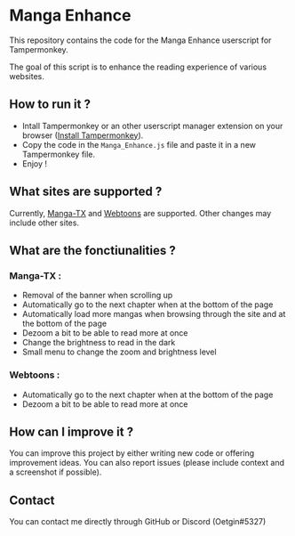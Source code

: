 # Manga Enhance
This repository contains the code for the Manga Enhance userscript for Tampermonkey.

The goal of this script is to enhance the reading experience of various websites.


## How to run it ?
- Intall Tampermonkey or an other userscript manager extension on your browser ([Install Tampermonkey](https://chrome.google.com/webstore/detail/tampermonkey/dhdgffkkebhmkfjojejmpbldmpobfkfo)).
- Copy the code in the `Manga_Enhance.js` file and paste it in a new Tampermonkey file.
- Enjoy !


## What sites are supported ?
Currently, [Manga-TX](https://manga-tx.com) and [Webtoons](https://www.webtoons.com) are supported. Other changes may include other sites.


## What are the fonctiunalities ?
### Manga-TX :
- Removal of the banner when scrolling up
- Automatically go to the next chapter when at the bottom of the page
- Automatically load more mangas when browsing through the site and at the bottom of the page
- Dezoom a bit to be able to read more at once
- Change the brightness to read in the dark
- Small menu to change the zoom and brightness level
### Webtoons :
- Automatically go to the next chapter when at the bottom of the page
- Dezoom a bit to be able to read more at once

## How can I improve it ?
You can improve this project by either writing new code or offering improvement ideas.
You can also report issues (please include context and a screenshot if possible).


## Contact
You can contact me directly through GitHub or Discord (Oetgin#5327)
